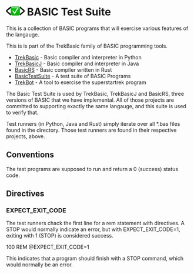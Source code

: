 # <img src="images/BasicTestSuite.png" alt="Logo" width="50" height="25"> BASIC Test Suite

This is a collection of BASIC programs that will exercise various features of the langauge.


This is is part of the TrekBasic family of BASIC programming tools.
* [TrekBasic](https://github.com/cocode/TrekBASIC) - Basic compiler and interpreter in Python
* [TrekBasicJ](https://github.com/cocode/TrekBasicJ) - Basic compiler and interpreter in Java
* [BasicRS](https://github.com/cocode/BasicRS) - Basic compiler written in Rust
* [BasicTestSuite](https://github.com/cocode/BasicTestSuite) - A test suite of BASIC Programs
* [TrekBot](https://github.com/cocode/TrekBot) - A tool to exercise the superstartrek program

The Basic Test Suite  is used by TrekBasic, TrekBasicJ and BasicRS, three versions of BASIC that we have implemental. All of those projects are committed to supporting exactly the same langauge, and this suite is used to verify that. 

Test runners (in Python, Java and Rust) simply iterate over all *.bas files found in the directory. Those test runners are found in their respective projects, above.

## Conventions

The test programs are supposed to run and return a 0 (success) status code. 

## Directives

### EXPECT_EXIT_CODE

The test runners chack the first line for a rem statement with directives. A STOP would normally indicate an error, but with EXPECT_EXIT_CODE=1, exiting with 1 (STOP) 
is considered success.

100 REM @EXPECT_EXIT_CODE=1

This indicates that a program should finish with a STOP command, which would normally be an error.



